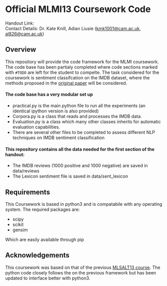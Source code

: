 # Official MLMI13 Coursework Code

Handout Link: \
Contact Details: Dr. Kate Knill, Adian Liusie (kmk1001@cam.ac.uk, al826@cam.ac.uk) 

## Overview 
This repository will provide the code framework for the MLMI coursework. The code base has been partialy completed where code sections marked with `#TODO` are left for the student to compelte. The task considered for the coursework is sentiment classifcation on the IMDB dataset, where the methods proposed in the [original paper](https://arxiv.org/pdf/cs/0205070.pdf) will be considered.

#### The code base has a very modular set up
- practical.py is the main python file to run all the experiments (an identical ipython version is also provided)
- Corpora.py is a class that reads and processes the IMDB data.
- Evaluation.py is a class which many other classes inherits for automatic evaluation capabilities.
- There are several other files to be completed to assess different NLP techniques on IMDB sentiment classification
 
#### This repository contains all the data needed for the first section of the handout:
- The IMDB reviews (1000 positive and 1000 negative) are saved in data/reviews 
- The Lexicon sentiment file is saved in data/sent_lexicon

## Requirements 
This Coursework is based in python3 and is compatabile with any operating system. The required packages are:
- scipy
- scikit
- gensim

Which are easily available through pip

## Acknowledgements
This coursework was based on that of the previous [MLSALT13 course](https://bitbucket.org/mlsalt13/practical/src/master/). The python code closely follows the on the previous framework but has been updated to interface better with python3.
